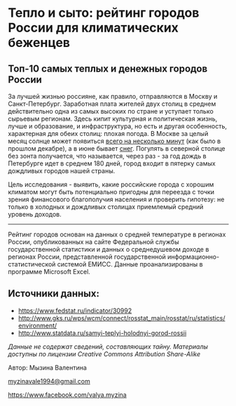 # Тепло и сыто: рейтинг городов России для климатических беженцев 
## Топ-10 самых теплых и денежных городов России

   За лучшей жизнью россияне, как правило, отправляются в Москву и Санкт-Петербург. Заработная плата жителей двух столиц в среднем действительно одна из самых высоких по стране и уступает только сырьевым регионам. Здесь кипит культурная и политическая жизнь, лучше и образование, и инфраструктура, но есть и другая особенность, характерная для обеих столиц: плохая погода. В Москве за целый месяц солнце может появиться [всего на несколько минут](https://www.the-village.ru/village/city/news-city/298220-msk-temnota) (как было в прошлом декабре), а в июне бывает [снег](https://weekend.rambler.ru/crazy-world/37047243-iyunskiy-sneg-v-moskve-shokiroval-internet/?updated). Погулять в северной столице без зонта получается, что называется, через раз - за год дождь в Петербурге идет в среднем 180 дней, город входит в пятерку самых дождливых городов нашей страны. 
   
   Цель исследования - выявить, какие российские города с хорошим климатом могут быть потенциально пригодны для переезда с точки зрения финансового благополучия населения и проверить гипотезу: не только в холодных и дождливых столицах приемлемый средний уровень доходов.
   
   -----------------------
   
   Рейтинг городов основан на данных о средней температуре в регионах России, опубликованных на сайте  Федеральной службы государственной статистики и данных о среднедушевом доходе в регионах России, представленной государственной информационно-статистической системой ЕМИСС. Данные проанализированы в программе Microsoft Excel. 
## Источники данных:
* https://www.fedstat.ru/indicator/30992
* http://www.gks.ru/wps/wcm/connect/rosstat_main/rosstat/ru/statistics/environment/
* http://www.statdata.ru/samyi-teplyi-holodnyi-gorod-rossii

*Данные не содержат сведений, составляющих тайну. Материалы доступны по лицензии Creative Commons Attribution Share-Alike*


Автор: Мызина Валентина

myzinavale1994@gmail.com

https://www.facebook.com/valya.myzina

